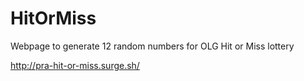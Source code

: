# HitOrMiss
Webpage to generate 12 random numbers for OLG Hit or Miss lottery

http://pra-hit-or-miss.surge.sh/
